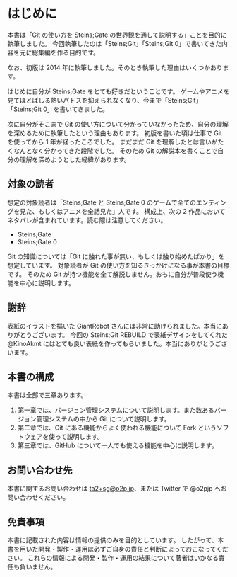 # はじめに

本書は「Git の使い方を Steins;Gate の世界観を通して説明する」ことを目的に執筆しました。
今回執筆したのは「Steins;Git」「Steins;Git 0」で書いてきた内容を元に総集編を作る目的です。

なお、初版は 2014 年に執筆しました。そのとき執筆した理由はいくつかあります。

はじめに自分が Steins;Gate をとても好きだということです。
ゲームやアニメを見てほとばしる熱いパトスを抑えられなくなり、今まで「Steins;Git」「Steins;Git 0」を書いてきました。

次に自分がそこまで Git の使い方について分かっていなかったため、自分の理解を深めるために執筆したという理由もあります。
初版を書いた頃は仕事で Git を使ってから 1 年が経ったころでした。
まだまだ Git を理解したとは言いがたくなんとなく分かってきた段階でした。
そのため Git の解説本を書くことで自分の理解を深めようとした経緯があります。

## 対象の読者

想定の対象読者は「Steins;Gate と Steins;Gate 0 のゲームで全てのエンディングを見た、もしくはアニメを全話見た」人です。
構成上、次の 2 作品においてネタバレが含まれています。読む際は注意してください。

- Steins;Gate
- Steins;Gate 0

Git の知識については「Git に触れた事が無い、もしくは触り始めたばかり」を想定しています。
対象読者が Git の使い方を知るきっかけになる事が本書の目標です。
そのため Git が持つ機能を全て解説しません。おもに自分が普段使う機能を中心に説明します。

## 謝辞

表紙のイラストを描いた GiantRobot さんには非常に助けられました。本当にありがとうございます。
今回の Steins;Git REBUILD で表紙デザインをしてくれた @KinoAkmt にはとても良い表紙を作ってもらいました。本当にありがとうございます。

## 本書の構成

本書は全部で三章あります。

1. 第一章では、バージョン管理システムについて説明します。また数あるバージョン管理システムの中から Git について説明します。
2. 第二章では、Git にある機能からよく使われる機能について Fork というソフトウェアを使って説明します。
3. 第三章では、GitHub について一人でも使える機能を中心に説明します。

## お問い合わせ先

本書に関するお問い合わせは ta2+sg@o2p.jp、または Twitter で @o2pjp へお問い合わせください。

## 免責事項

本書に記載された内容は情報の提供のみを目的としています。
したがって、本書を用いた開発・製作・運用は必ずご自身の責任と判断によっておこなってください。
これらの情報による開発・製作・運用の結果について著者はいかなる責任も負いません。
